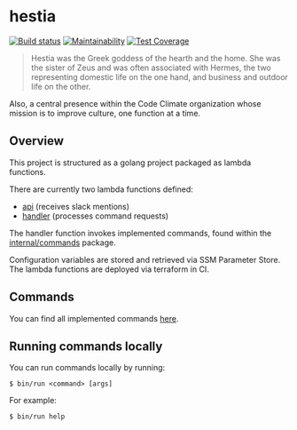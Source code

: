# hestia

[![Build status](https://badge.buildkite.com/77c1b66942fce33485da9956acfa41fae91bbe889da4581783.svg)](https://buildkite.com/codeclimate/hestia)
[![Maintainability](https://api.codeclimate.com/v1/badges/8a284c45ce0874b1c61e/maintainability)](https://codeclimate.com/github/codeclimate/hestia/maintainability)
[![Test Coverage](https://api.codeclimate.com/v1/badges/8a284c45ce0874b1c61e/test_coverage)](https://codeclimate.com/github/codeclimate/hestia/test_coverage)

> Hestia was the Greek goddess of the hearth and the home. She was the sister of
> Zeus and was often associated with Hermes, the two representing domestic life
> on the one hand, and business and outdoor life on the other.

Also, a central presence within the Code Climate organization whose mission is
to improve culture, one function at a time.

## Overview

This project is structured as a golang project packaged as lambda functions.

There are currently two lambda functions defined:

- [api](cmd/api/api.go) (receives slack mentions)
- [handler](cmd/handler/handler.go) (processes command requests)

The handler function invokes implemented commands, found within the
[internal/commands](internal/commands) package.

Configuration variables are stored and retrieved via SSM Parameter Store. The
lambda functions are deployed via terraform in CI.

## Commands

You can find all implemented commands [here][commands].

[commands]: https://github.com/codeclimate/hestia/tree/master/internal/commands

## Running commands locally

You can run commands locally by running:

```
$ bin/run <command> [args]
```

For example:

```
$ bin/run help
```
